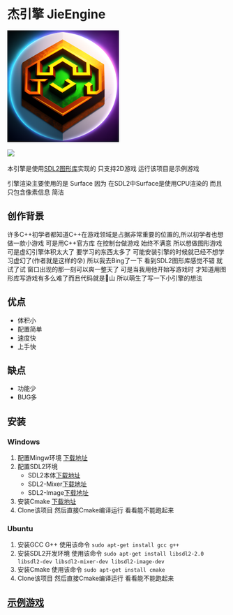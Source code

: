 # 杰引擎 JieEngine

![](https://raw.githubusercontent.com/ZZHENJIE/JieEngine-TestGame/master/Resource/Logo.png)

![](https://www.libsdl.org/media/SDL_logo.png)

本引擎是使用[SDL2图形库](https://www.libsdl.org/)实现的 只支持2D游戏 运行该项目是示例游戏

引擎渲染主要使用的是 Surface 因为 在SDL2中Surface是使用CPU渲染的 而且只包含像素信息 简洁

## 创作背景
许多C++初学者都知道C++在游戏领域是占据非常重要的位置的,所以初学者也想做一款小游戏 可是用C++官方库 在控制台做游戏 始终不满意 所以想做图形游戏 可是虚幻引擎体积太大了 要学习的东西太多了 可能安装引擎的时候就已经不想学习虚幻了(作者就是这样的😰) 所以我去Bing了一下 看到SDL2图形库感觉不错 就试了试 窗口出现的那一刻可以爽一整天了 可是当我用他开始写游戏时 才知道用图形库写游戏有多么难了而且代码就是💩山 所以萌生了写一下小引擎的想法

## 优点
* 体积小
* 配置简单
* 速度快
* 上手快

## 缺点
* 功能少
* BUG多

## 安装

### Windows
1. 配置Mingw环境 [下载地址](https://github.com/niXman/mingw-builds-binaries/releases)
2. 配置SDL2环境
    * SDL2本体[下载地址](https://github.com/libsdl-org/SDL/releases)
    * SDL2-Mixer[下载地址](https://github.com/libsdl-org/SDL_mixer/releases)
    * SDL2-Image[下载地址](https://github.com/libsdl-org/SDL_image/releases)
3. 安装Cmake [下载地址](https://cmake.org/download/)
4. Clone该项目 然后直接Cmake编译运行 看看能不能跑起来

### Ubuntu
1. 安装GCC G++ 使用该命令 `sudo apt-get install gcc g++`
2. 安装SDL2开发环境 使用该命令 `sudo apt-get install libsdl2-2.0 libsdl2-dev libsdl2-mixer-dev libsdl2-image-dev`
3. 安装Cmake 使用该命令 `sudo apt-get install cmake`
4. Clone该项目 然后直接Cmake编译运行 看看能不能跑起来

## [示例游戏](https://github.com/ZZHENJIE/JieEngine-TestGame)
